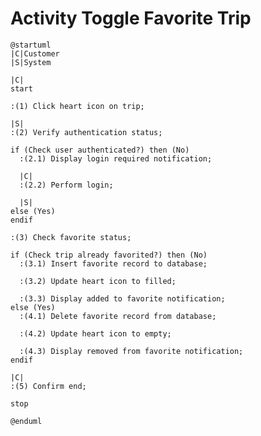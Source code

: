 # Activity Toggle Favorite Trip

```plantuml
@startuml
|C|Customer
|S|System

|C|
start

:(1) Click heart icon on trip;

|S|
:(2) Verify authentication status;

if (Check user authenticated?) then (No)
  :(2.1) Display login required notification;

  |C|
  :(2.2) Perform login;

  |S|
else (Yes)
endif

:(3) Check favorite status;

if (Check trip already favorited?) then (No)
  :(3.1) Insert favorite record to database;

  :(3.2) Update heart icon to filled;

  :(3.3) Display added to favorite notification;
else (Yes)
  :(4.1) Delete favorite record from database;

  :(4.2) Update heart icon to empty;

  :(4.3) Display removed from favorite notification;
endif

|C|
:(5) Confirm end;

stop

@enduml
```

<!-- diagram id="activity-adjust-favorite-trips-toggle-favorite-trip" -->
